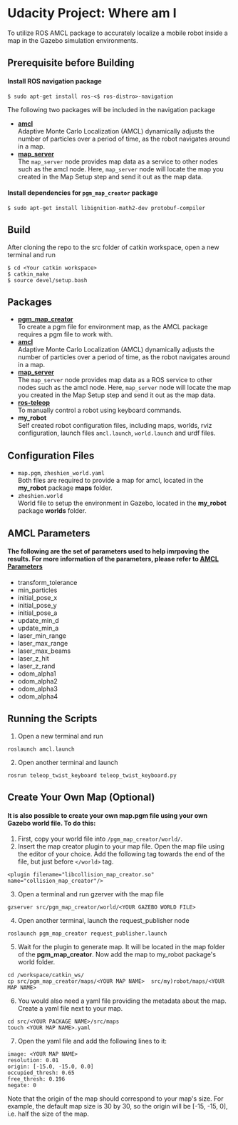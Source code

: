 # Udacity Project: Where am I
To utilize ROS AMCL package to accurately localize a mobile robot inside a map in the Gazebo simulation environments.
## Prerequisite before Building  
#### Install ROS navigation package
```
$ sudo apt-get install ros-<$ ros-distro>-navigation
```
The following two packages will be included in the navigation package
- [**amcl**](http://wiki.ros.org/amcl)  
Adaptive Monte Carlo Localization (AMCL) dynamically adjusts the number of particles over a period of time, as the robot navigates around in a map.  
- [**map_server**](http://wiki.ros.org/map_server)  
The `map_server` node provides map data as a service to other nodes such as the amcl node. Here, `map_server` node will locate the map you created in the Map Setup step and send it out as the map data.  
#### Install dependencies for `pgm_map_creator` package
```
$ sudo apt-get install libignition-math2-dev protobuf-compiler
```
## Build
After cloning the repo to the src folder of catkin workspace, open a new terminal and run 
```
$ cd <Your catkin workspace>
$ catkin_make
$ source devel/setup.bash
```
## Packages
- [**pgm_map_creator**](https://github.com/udacity/pgm_map_creator)  
To create a pgm file for environment map, as the AMCL package requires a pgm file to work with.  
- [**amcl**](http://wiki.ros.org/amcl)  
Adaptive Monte Carlo Localization (AMCL) dynamically adjusts the number of particles over a period of time, as the robot navigates around in a map.  
- [**map_server**](http://wiki.ros.org/map_server)  
The `map_server` node provides map data as a ROS service to other nodes such as the amcl node. Here, `map_server` node will locate the map you created in the Map Setup step and send it out as the map data.  
- [**ros-teleop**](https://github.com/ros-teleop/teleop_twist_keyboard)  
To manually control a robot using keyboard commands.  
- **my_robot**  
Self created robot configuration files, including maps, worlds, rviz configuration, launch files `amcl.launch`, `world.launch` and urdf files.  
## Configuration Files
- `map.pgm`, `zheshien_world.yaml`  
Both files are required to provide a map for amcl, located in the **my_robot** package **maps** folder.
- `zheshien.world`  
World file to setup the environment in Gazebo, located in the **my_robot** package **worlds** folder.
## AMCL Parameters
#### The following are the set of parameters used to help imrpoving the results. For more information of the parameters, please refer to [AMCL Parameters](http://wiki.ros.org/amcl#Parameters)
- transform_tolerance  
- min_particles
- initial_pose_x
- initial_pose_y
- initial_pose_a
- update_min_d
- update_min_a
- laser_min_range
- laser_max_range
- laser_max_beams
- laser_z_hit
- laser_z_rand
- odom_alpha1
- odom_alpha2
- odom_alpha3
- odom_alpha4  
## Running the Scripts
1. Open a new terminal and run  
```
roslaunch amcl.launch
```
2. Open another terminal and launch  
```
rosrun teleop_twist_keyboard teleop_twist_keyboard.py
```
## Create Your Own Map (Optional)
#### It is also possible to create your own map.pgm file using your own Gazebo world file. To do this:  
1. First, copy your world file into `/pgm_map_creator/world/`.  
2. Insert the map creator plugin to your map file. Open the map file using the editor of your choice. Add the following tag towards the end of the file, but just before `</world>` tag.  
```
<plugin filename="libcollision_map_creator.so" name="collision_map_creator"/>
```
3. Open a terminal and run gzerver with the map file
```
gzserver src/pgm_map_creator/world/<YOUR GAZEBO WORLD FILE>
```
4. Open another terminal, launch the request_publisher node
```
roslaunch pgm_map_creator request_publisher.launch
```
5. Wait for the plugin to generate map. It will be located in the map folder of the **pgm_map_creator**. Now add the map to my_robot package's world folder.
```
cd /workspace/catkin_ws/
cp src/pgm_map_creator/maps/<YOUR MAP NAME>  src/my)robot/maps/<YOUR MAP NAME>
```
6. You would also need a yaml file providing the metadata about the map. Create a yaml file next to your map.
```
cd src/<YOUR PACKAGE NAME>/src/maps
touch <YOUR MAP NAME>.yaml
```
7. Open the yaml file and add the following lines to it:
```
image: <YOUR MAP NAME>
resolution: 0.01
origin: [-15.0, -15.0, 0.0]
occupied_thresh: 0.65
free_thresh: 0.196
negate: 0
```
Note that the origin of the map should correspond to your map's size. For example, the default map size is 30 by 30, so the origin will be [-15, -15, 0], i.e. half the size of the map.